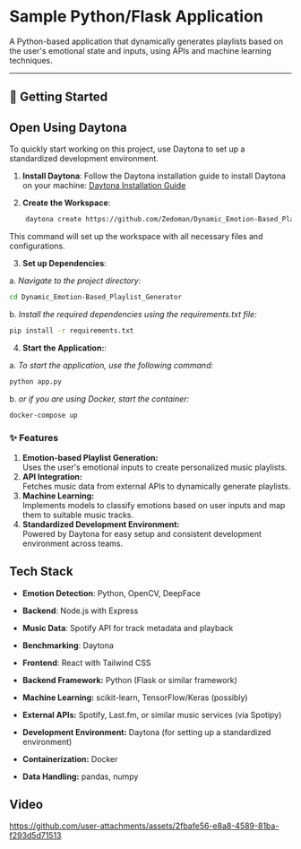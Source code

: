 # Sample Python/Flask Application  

A Python-based application that dynamically generates playlists based on the user's emotional state and inputs, using APIs and machine learning techniques.

---
## 🚀 Getting Started

## Open Using Daytona
To quickly start working on this project, use Daytona to set up a standardized development environment.

1. **Install Daytona**:
Follow the Daytona installation guide to install Daytona on your machine:
[Daytona Installation Guide](https://github.com/daytonaio/daytona/)   

2. **Create the Workspace**: 

```bash
    daytona create https://github.com/Zedoman/Dynamic_Emotion-Based_Playlist_Generator
```
This command will set up the workspace with all necessary files and configurations.

3. **Set up Dependencies**:

a. *Navigate to the project directory:*

```bash
cd Dynamic_Emotion-Based_Playlist_Generator
```

b. *Install the required dependencies using the requirements.txt file:*

```bash
pip install -r requirements.txt
```

4. **Start the Application:**:

a. *To start the application, use the following command:*
```bash
python app.py
```

b. *or if you are using Docker, start the container:*

```bash
docker-compose up
```
### ✨ Features

1. **Emotion-based Playlist Generation:** <br>
Uses the user's emotional inputs to create personalized music playlists. <br>
2. **API Integration:** <br>
Fetches music data from external APIs to dynamically generate playlists. <br>
3. **Machine Learning:** <br>
Implements models to classify emotions based on user inputs and map them to suitable music tracks. <br>
4. **Standardized Development Environment:** <br>
Powered by Daytona for easy setup and consistent development environment across teams. <br>

## Tech Stack  

- **Emotion Detection**: Python, OpenCV, DeepFace  
- **Backend**: Node.js with Express  
- **Music Data**: Spotify API for track metadata and playback  
- **Benchmarking**: Daytona  
- **Frontend**: React with Tailwind CSS  

- **Backend Framework:** Python (Flask or similar framework)
- **Machine Learning:** scikit-learn, TensorFlow/Keras (possibly)
- **External APIs:** Spotify, Last.fm, or similar music services (via Spotipy)
- **Development Environment:** Daytona (for setting up a standardized environment)
- **Containerization:** Docker
- **Data Handling:** pandas, numpy


## Video


https://github.com/user-attachments/assets/2fbafe56-e8a8-4589-81ba-f293d5d71513



